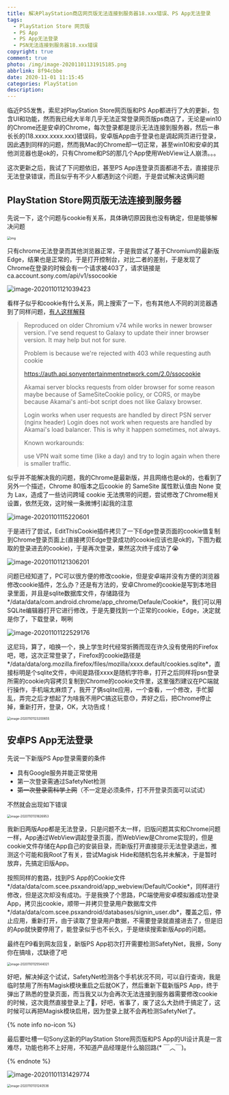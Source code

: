 ```yaml
---
title: 解决PlayStation商店网页版无法连接到服务器18.xxx错误、PS App无法登录
tags:
  - PlayStation Store 网页版
  - PS App
  - PS App无法登录
  - PSN无法连接到服务器18.xxx错误
copyright: true
comment: true
photo: /img/image-20201101131915185.png
abbrlink: 8f94cbbe
date: 2020-11-01 11:15:45
categories: PlayStation
description:
---
```

临近PS5发售，索尼对PlayStation Store网页版和PS App都进行了大的更新，包含UI和功能，然而我已经大半年几乎无法正常登录网页版ps商店了，无论是win10的Chrome还是安卓的Chrome，每次登录都是提示无法连接到服务器，然后一串长长的(18.xxxx.xxxx.xxx)错误码，安卓版App由于登录也是调起网页进行登录，因此遇到同样的问题，然而我Mac的Chrome却一切正常，甚至win10和安卓的其他浏览器也是ok的，只有Chrome和PS的那几个App使用WebView让人崩溃。。。

<!-- more -->
这次更新之后，我试了下问题依旧，甚至PS App连登录页面都进不去，直接提示无法登录错误，而且似乎有不少人都遇到这个问题，于是尝试解决这俩问题

## PlayStation Store网页版无法连接到服务器

先说一下，这个问题与cookie有关系，具体确切原因我也没有确定，但是能够解决问题

<img src="/img/image-20201101115120601.jpg" alt="img" style="zoom:50%;" />

只有chrome无法登录而其他浏览器正常，于是我尝试了基于Chromium的最新版Edge，结果也是正常的，于是打开控制台，对比二者的差别，于是发现了Chrome在登录的时候会有一个请求被403了，请求链接是ca.account.sony.com/api/v1/ssocookie

![image-20201101121039423](/img/image-20201101121039423.png)

看样子似乎和cookie有什么关系，网上搜索了一下，也有其他人不同的浏览器遇到了同样问题，[有人这样解释](https://github.com/FriendsOfGalaxy/galaxy-integration-psn/issues/7#issuecomment-618926912)

> Reproduced on older Chromium v74 while works in newer browser version. I've send request to Galaxy to update their inner browser version. It may help but not for sure.
>
> Problem is because we're rejected with 403 while requesting auth cookie
>
>  https://auth.api.sonyentertainmentnetwork.com/2.0/ssocookie
>
> Akamai server blocks requests from older browser for some reason maybe because of SameSiteCookie policy, or CORS, or maybe because Akamai's anti-bot script does not like Galaxy browser.
>
> Login works when user requests are handled by direct PSN server (nginx header)
> Login does not work when requests are handled by Akamai's load balancer.
> This is why it happen sometimes, not always.
>
> Known workarounds:
>
> use VPN
> wait some time (like a day) and try to login again when there is smaller traffic.

似乎并不能解决我的问题，我的Chrome是最新版，并且网络也是ok的，也看到了另外一个描述，Chrome 80版本之后cookie 的 SameSite 属性默认值由 None 变为 Lax，造成了一些访问跨域 cookie 无法携带的问题，尝试修改了Chrome相关设置，依然无效，这时候一条微博引起我的注意

![image-20201101115220601](/img/image-20201101115220601.png)

于是进行了尝试，EditThisCookie插件拷贝了一下Edge登录页面的cookie值复制到Chrome登录页面上(直接拷贝Edge登录成功的cookie应该也是ok的，下图为截取的登录进去的cookie)，于是再次登录，果然这次终于成功了😭️

![image-20201101121306201](/img/image-20201101121306201.png)

问题已经知道了，PC可以很方便的修改cookie，但是安卓端并没有方便的浏览器修改cookie插件，怎么办？还是有方法的，安卓Chrome的cookie是写到本地目录里面，并且是sqlite数据库文件，存储路径为*/data/data/com.android.chrome/app_chrome/Defaule/Cookie*，我们可以用SQLite编辑器打开它进行修改，于是先要找到一个正常的cookie，Edge，决定就是你了，下载登录，啊咧

![image-20201101122529176](/img/image-20201101122529176.png)

这尼玛，算了，咱换一个，换上学生时代经常折腾而现在许久没有使用的Firefox吧，嗯，这次正常登录了，Firefox的cookie路径是*/data/data/org.mozilla.firefox/files/mozilla/xxxx.default/cookies.sqlite*，直接标明是个sqlite文件，中间是路径xxxx是随机字符串，打开之后同样将psn登录所需的cookie内容拷贝复制到Chrome的cookie文件里，这里强烈建议在PC端就行操作，手机端太麻烦了，我开了俩sqlite应用，一个查看，一个修改，手忙脚乱，弄完之后才想起了为啥我不用PC搞这玩意😓️，弄好之后，把Chrome停止掉，重新打开，登录，OK，大功告成！

<img src="/img/image-20201101123200655.png" alt="image-20201101123200655" style="zoom:50%;" />



## 安卓PS App无法登录

先说一下新版PS App登录需要的条件

- 具有Google服务并能正常使用
- 第一次登录需通过SafetyNet检测
- ~~第一次登录需科学上网~~（不一定是必须条件，打不开登录页面可以试试）

不然就会出现如下错误

<img src="/img/image-20201101131626953.png" alt="image-20201101131626953" style="zoom:50%;" />

我新旧两版App都是无法登录，只是问题不太一样，旧版问题其实和Chrome问题一样，App通过WebView调起登录页面，而WebView是Chrome实现的，但是cookie文件存储在App自己的安装目录，而新版打开直接提示无法登录退出，推测这个可能和我Root了有关，尝试Magisk Hide和随机包名并未解决，于是暂时放弃，先搞定旧版App。

按照同样的套路，找到PS App的Cookie文件*/data/data/com.scee.psxandroid/app_webview/Default/Cookie*，同样进行修改，但是这次却没有成功。于是我换了个思路，PC端使用安卓模拟器成功登录App，拷贝出cookie，顺带一并拷贝登录用户数据库文件*/data/data/com.scee.psxandroid/databases/signin_user.db*，覆盖之后，停止应用，重新打开，由于读取了登录用户数据，不需要登录就直接进去了，但是旧的App就快要停用了，能登录似乎也不长久，于是继续搜索新版App的问题。

最终在P9看到网友回复，新版PS App初次打开需要检测SafetyNet，我擦，Sony你在搞啥，忒缺德了吧

<img src="/img/image-20201101125544021.png" alt="image-20201101125544021" style="zoom: 50%;" />

好吧，解决掉这个试试，SafetyNet检测各个手机状况不同，可以自行查询，我是临时禁用了所有Magisk模块重启之后就OK了，然后重新下载新版PS App，终于弹出了熟悉的登录页面，而当我又以为会再次无法连接到服务器需要修改cookie的时候，这次竟然直接登录上了🙂️，好吧，省事了，废了这么大劲终于搞定了，这时候可以再把Magisk模块启用，因为登录上就不会再检测SafetyNet了。

{% note info no-icon %}

最后要吐槽一句Sony这新的PlayStation Store网页版和PS App的UI设计真是一言难尽，功能也称不上好用，不知道产品经理是什么脑回路(* ￣︿￣)。

{% endnote %}

![image-20201101131429774](/img/image-20201101131429774.png)

<img src="/img/image-20201101131240536.png" alt="image-20201101131240536" style="zoom: 50%;" />